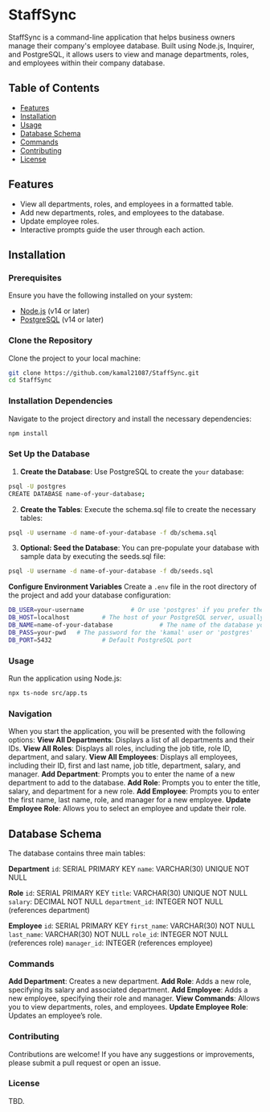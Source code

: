 # **StaffSync**

StaffSync is a command-line application that helps business owners manage their company's employee database. Built using Node.js, Inquirer, and PostgreSQL, it allows users to view and manage departments, roles, and employees within their company database.

## **Table of Contents**

- [Features](#features)
- [Installation](#installation)
- [Usage](#usage)
- [Database Schema](#database-schema)
- [Commands](#commands)
- [Contributing](#contributing)
- [License](#license)

## **Features**

- View all departments, roles, and employees in a formatted table.
- Add new departments, roles, and employees to the database.
- Update employee roles.
- Interactive prompts guide the user through each action.

## **Installation**

### **Prerequisites**

Ensure you have the following installed on your system:

- [Node.js](https://nodejs.org/) (v14 or later)
- [PostgreSQL](https://www.postgresql.org/) (v14 or later)

### **Clone the Repository**

Clone the project to your local machine:

```bash
git clone https://github.com/kamal21087/StaffSync.git
cd StaffSync
```

### **Installation Dependencies**
Navigate to the project directory and install the necessary dependencies:
```bash 
npm install
```
### **Set Up the Database**
1. **Create the Database**:
Use PostgreSQL to create the ```your``` database:

```bash
psql -U postgres
CREATE DATABASE name-of-your-database;
```
2. **Create the Tables**:
Execute the schema.sql file to create the necessary tables:

```bash
psql -U username -d name-of-your-database -f db/schema.sql
```
3. **Optional: Seed the Database**:
You can pre-populate your database with sample data by executing the seeds.sql file:

```bash
psql -U username -d name-of-your-database -f db/seeds.sql
```
**Configure Environment Variables**
Create a `.env` file in the root directory of the project and add your database configuration:

```bash
DB_USER=your-username             # Or use 'postgres' if you prefer the superuser
DB_HOST=localhost         # The host of your PostgreSQL server, usually localhost
DB_NAME=name-of-your-database             # The name of the database you created
DB_PASS=your-pwd   # The password for the 'kamal' user or 'postgres'
DB_PORT=5432              # Default PostgreSQL port
```
### **Usage**
Run the application using Node.js:

```bash
npx ts-node src/app.ts
```
### **Navigation**
When you start the application, you will be presented with the following options: 
**View All Departments**: Displays a list of all departments and their IDs. 
**View All Roles**: Displays all roles, including the job title, role ID, department, and salary. 
**View All Employees**: Displays all employees, including their ID, first and last name, job title, department, salary, and manager. 
**Add Department**: Prompts you to enter the name of a new department to add to the database. 
**Add Role**: Prompts you to enter the title, salary, and department for a new role.
**Add Employee**: Prompts you to enter the first name, last name, role, and manager for a new employee. 
**Update Employee Role**: Allows you to select an employee and update their role.

## **Database Schema**
The database contains three main tables:

**Department**
`id`: SERIAL PRIMARY KEY
`name`: VARCHAR(30) UNIQUE NOT NULL

**Role**
`id`: SERIAL PRIMARY KEY
`title`: VARCHAR(30) UNIQUE NOT NULL
`salary`: DECIMAL NOT NULL
`department_id`: INTEGER NOT NULL (references department)

**Employee**
`id`: SERIAL PRIMARY KEY
`first_name`: VARCHAR(30) NOT NULL
`last_name`: VARCHAR(30) NOT NULL
`role_id`: INTEGER NOT NULL (references role)
`manager_id`: INTEGER (references employee)

### **Commands**
**Add Department**: Creates a new department. 
**Add Role**: Adds a new role, specifying its salary and associated department. 
**Add Employee**: Adds a new employee, specifying their role and manager. 
**View Commands**: Allows you to view departments, roles, and employees. 
**Update Employee Role**: Updates an employee’s role. 

### **Contributing**
Contributions are welcome! If you have any suggestions or improvements, please submit a pull request or open an issue.

### **License**
TBD. 
